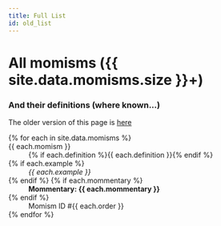 ```yaml
---
title: Full List
id: old_list
---
```

# All momisms ({{ site.data.momisms.size }}+)
### And their definitions (where known...)

The older version of this page is [here](old_old_list.html)

<dl>
{% for each in site.data.momisms %}
<dt>{{ each.momism }}</dt><dd>{% if each.definition %}{{ each.definition }}{% endif %}</dd>{% if each.example %}<dd><em>{{ each.example }}</em></dd>{% endif %} {% if each.mommentary %}<dd><strong>Mommentary: {{ each.mommentary }}</strong></dd>{% endif %}<dd>Momism ID #{{ each.order }}</dd>
{% endfor %}
